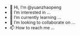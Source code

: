 - 👋 Hi, I’m @yuanzhaopeng
- 👀 I’m interested in ...
- 🌱 I’m currently learning ...
- 💞️ I’m looking to collaborate on ...
- 📫 How to reach me ...

<!---
yuanzhaopeng/yuanzhaopeng is a ✨ special ✨ repository because its `README.md` (this file) appears on your GitHub profile.
You can click the Preview link to take a look at your changes.
--->
